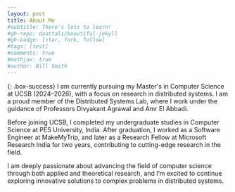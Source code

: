 ```yaml
---
layout: post
title: About Me
#subtitle: There's lots to learn!
#gh-repo: daattali/beautiful-jekyll
#gh-badge: [star, fork, follow]
#tags: [test]
#comments: true
#mathjax: true
#author: Bill Smith
---
```


{: .box-success}
I am currently pursuing my Master's in Computer Science at UCSB (2024–2026), with a focus on research in distributed systems. I am a proud member of the Distributed Systems Lab, where I work under the guidance of Professors Divyakant Agrawal and Amr El Abbadi.

Before joining UCSB, I completed my undergraduate studies in Computer Science at PES University, India. After graduation, I worked as a Software Engineer at MakeMyTrip, and later as a Research Fellow at Microsoft Research India for two years, contributing to cutting-edge research in the field.

I am deeply passionate about advancing the field of computer science through both applied and theoretical research, and I’m excited to continue exploring innovative solutions to complex problems in distributed systems.


